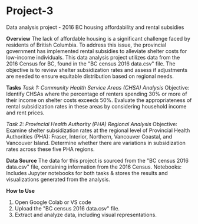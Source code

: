 # Project-3
Data analysis project - 2016 BC housing affordability and rental subsidies

**Overview**
The lack of affordable housing is a significant challenge faced by residents of British Columbia. To address this issue, the provincial government has implemented rental subsidies to alleviate shelter costs for low-income individuals. This data analysis project utilizes data from the 2016 Census for BC, found in the "BC census 2016 data.csv" file. The objective is to review shelter subsidization rates and assess if adjustments are needed to ensure equitable distribution based on regional needs.

**Tasks**
*Task 1: Community Health Service Areas (CHSA) Analysis*
Objective: Identify CHSAs where the percentage of renters spending 30% or more of their income on shelter costs exceeds 50%. Evaluate the appropriateness of rental subsidization rates in these areas by considering household income and rent prices.

*Task 2: Provincial Health Authority (PHA) Regional Analysis*
Objective: Examine shelter subsidization rates at the regional level of Provincial Health Authorities (PHA): Fraser, Interior, Northern, Vancouver Coastal, and Vancouver Island. Determine whether there are variations in subsidization rates across these five PHA regions.

**Data Source**
The data for this project is sourced from the "BC census 2016 data.csv" file, containing information from the 2016 Census.
Notebooks: Includes Jupyter notebooks for both tasks & stores the results and visualizations generated from the analysis.

**How to Use**
1. Open Google Colab or VS code
2. Upload the "BC census 2016 data.csv" file.
3. Extract and analyze data, including visual representations.
